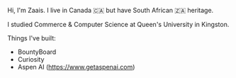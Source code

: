 
Hi, I'm Zaais. I live in Canada 🇨🇦  but have South African 🇿🇦 heritage.

I studied Commerce & Computer Science at Queen's University in Kingston.


Things I've built:
- BountyBoard
- Curiosity
- Aspen AI (https://www.getaspenai.com)
